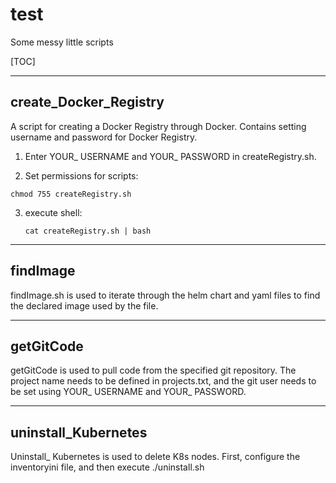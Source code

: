 # test

Some messy little scripts

[TOC]



------

## create_Docker_Registry

A script for creating a Docker Registry through Docker. Contains setting username and password for Docker Registry.

1. Enter YOUR_ USERNAME and YOUR_ PASSWORD in createRegistry.sh.

2. Set permissions for scripts:

```
chmod 755 createRegistry.sh
```

3. execute shell:

   ```
   cat createRegistry.sh | bash
   ```

   

------

## findImage

findImage.sh is used to iterate through the helm chart and yaml files to find the declared image used by the file.



------

## getGitCode

getGitCode is used to pull code from the specified git repository. The project name needs to be defined in projects.txt, and the git user needs to be set using YOUR_ USERNAME and YOUR_ PASSWORD.



------

## uninstall_Kubernetes

Uninstall_ Kubernetes is used to delete K8s nodes. First, configure the inventoryini file, and then execute ./uninstall.sh

